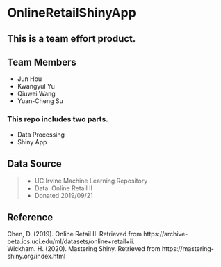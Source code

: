 # OnlineRetailShinyApp
## This is a team effort product. 
## Team Members

- Jun Hou
- Kwangyul Yu
- Qiuwei Wang
- Yuan-Cheng Su

### This repo includes two parts.
- Data Processing
- Shiny App


## Data Source
> - UC Irvine Machine Learning Repository
> - Data: Online Retail II
> - Donated 2019/09/21


## Reference
Chen, D. (2019). Online Retail II. Retrieved from https://​archive-beta.ics.uci.edu/ml/datasets/online+retail+ii.​<br>
Wickham. H. (2020). Mastering Shiny. Retrieved from https://​ mastering-shiny.org/index.html​
